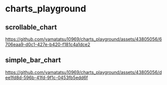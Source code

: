 # charts_playground

## scrollable_chart

https://github.com/yamatatsu10969/charts_playground/assets/43805056/6706eaa9-d0c1-427e-b420-f181c4a1dce2

## simple_bar_chart

https://github.com/yamatatsu10969/charts_playground/assets/43805056/dee1fd8d-596b-41fd-9f1c-0453fb5edd6f
